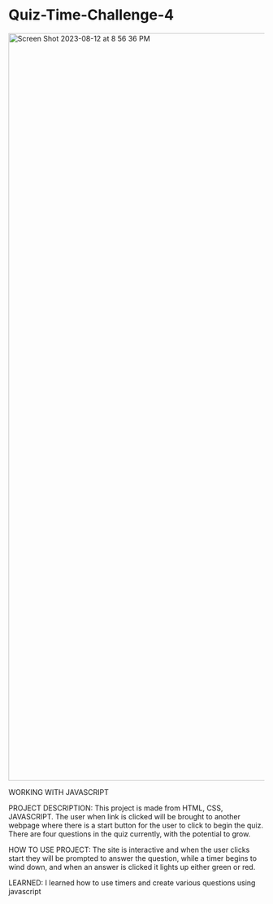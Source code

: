 # Quiz-Time-Challenge-4

<img width="1470" alt="Screen Shot 2023-08-12 at 8 56 36 PM" src="https://github.com/evviecurran/Quiz-Time-Challenge-4/assets/125322606/f07a581c-38e6-4b0b-b146-d3eead85a5e1">

WORKING WITH JAVASCRIPT

PROJECT DESCRIPTION: This project is made from HTML, CSS, JAVASCRIPT. The user when link is clicked will be brought to another webpage where there is a start button for the user to click to begin the quiz. There are four questions in the quiz currently, with the potential to grow. 

HOW TO USE PROJECT: The site is interactive and when the user clicks start they will be prompted to answer the question, while a timer begins to wind down, and when an answer is clicked it lights up either green or red. 

LEARNED: I learned how to use timers and create various questions using javascript
